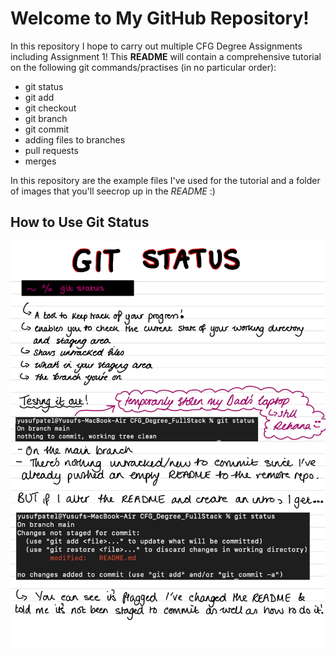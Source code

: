 # Welcome to My GitHub Repository! 

In this repository I hope to carry out multiple CFG Degree Assignments including Assignment 1! This **README** will contain a comprehensive tutorial on the following git commands/practises (in no particular order):

- git status
- git add
- git checkout
- git branch
- git commit
- adding files to branches
- pull requests
- merges

In this repository are the example files I've used for the tutorial and a folder of images that you'll seecrop up in the *README* :) 

## How to Use Git Status
![Git Status Tutorial](images/gitStatus.jpg)

